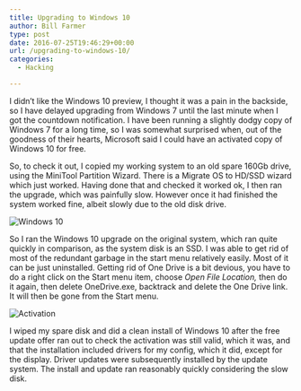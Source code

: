 ```yaml
---
title: Upgrading to Windows 10
author: Bill Farmer
type: post
date: 2016-07-25T19:46:29+00:00
url: /upgrading-to-windows-10/
categories:
  - Hacking

---
```

I didn&#8217;t like the Windows 10 preview, I thought it was a pain in the backside, so I have delayed upgrading from Windows 7 until the last minute when I got the countdown notification. I have been running a slightly dodgy copy of Windows 7 for a long time, so I was somewhat surprised when, out of the goodness of their hearts, Microsoft said I could have an activated copy of Windows 10 for free.

So, to check it out, I copied my working system to an old spare 160Gb drive, using the MiniTool Partition Wizard. There is a Migrate OS to HD/SSD wizard which just worked. Having done that and checked it worked ok, I then ran the upgrade, which was painfully slow. However once it had finished the system worked fine, albeit slowly due to the old disk drive.

![Windows 10][1]

So I ran the Windows 10 upgrade on the original system, which ran quite quickly in comparison, as the system disk is an SSD. I was able to get rid of most of the redundant garbage in the start menu relatively easily. Most of it can be just uninstalled. Getting rid of One Drive is a bit devious, you have to do a right click on the Start menu item, choose _Open File Location,_ then do it again, then delete OneDrive.exe, backtrack and delete the One Drive link. It will then be gone from the Start menu.

![Activation][2]

I wiped my spare disk and did a clean install of Windows 10 after the free update offer ran out to check the activation was still valid, which it was, and that the installation included drivers for my config, which it did, except for the display. Driver updates were subsequently installed by the update system. The install and update ran reasonably quickly considering the slow disk.

 [1]: images/2016/07/Windows-10.png
 [2]: images/2016/07/Activation.png
